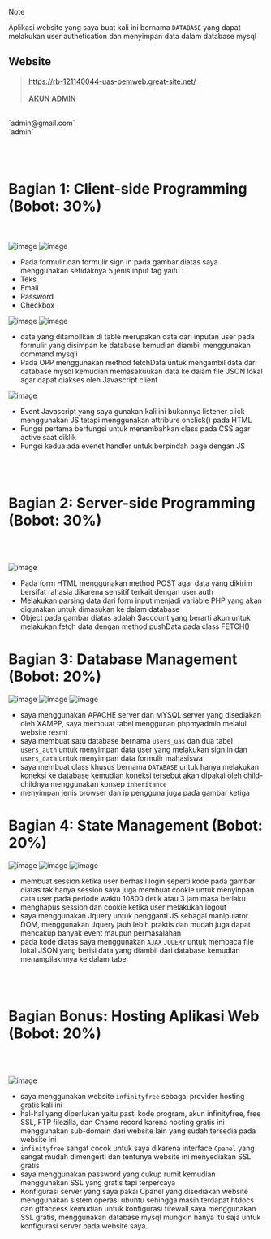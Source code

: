 > [!NOTE]
> Aplikasi website yang saya buat kali ini bernama `DATABASE` yang dapat melakukan user authetication dan menyimpan data dalam database mysql 


## Website

> https://rb-121140044-uas-pemweb.great-site.net/ 
<br><br>
  **AKUN ADMIN** <br>
<br>
`admin@gmail.com`  <br>
`admin` <br>

<br><br>
# Bagian 1: Client-side Programming (Bobot: 30%)
<br><br>
![image](https://github.com/1wikii/121140044-Ahmad-Dwiky-Zerro-Dixxon-UAS_pemweb/assets/92775985/dd534734-9a1e-41ea-9a58-ecd84c26aa13)
![image](https://github.com/1wikii/121140044-Ahmad-Dwiky-Zerro-Dixxon-UAS_pemweb/assets/92775985/c4bd62c1-82d0-498e-b45f-5164e47cef12)


*  Pada formulir dan formulir sign in pada gambar diatas saya menggunakan setidaknya 5 jenis input tag yaitu :
*  Teks
*  Email
*  Password
*  Checkbox


![image](https://github.com/1wikii/121140044-Ahmad-Dwiky-Zerro-Dixxon-UAS_pemweb/assets/92775985/3117f4d6-1d4c-4048-aca4-44e7f8bfe925)
![image](https://github.com/1wikii/121140044-Ahmad-Dwiky-Zerro-Dixxon-UAS_pemweb/assets/92775985/8995da8d-2518-497b-a2e6-c99897069362)


*  data yang ditampilkan di table merupakan data dari inputan user pada formulir yang disimpan ke database kemudian diambil menggunakan command mysqli
*  Pada OPP menggunakan method fetchData untuk mengambil data dari database mysql kemudian memasakuukan data ke dalam file JSON lokal agar dapat diakses oleh Javascript client

![image](https://github.com/1wikii/121140044-Ahmad-Dwiky-Zerro-Dixxon-UAS_pemweb/assets/92775985/d6902bf3-7ded-4fd4-9995-c85c63a6f0a2)

*  Event Javascript yang saya gunakan kali ini bukannya listener click menggunakan JS tetapi menggunakan attribure onclick() pada HTML
*  Fungsi pertama berfungsi untuk menambahkan class pada CSS agar active saat diklik
*  Fungsi kedua ada evenet handler untuk berpindah page dengan JS

<br><br>
# Bagian 2: Server-side Programming (Bobot: 30%)
<br><br>

![image](https://github.com/1wikii/121140044-Ahmad-Dwiky-Zerro-Dixxon-UAS_pemweb/assets/92775985/08af4d18-6eb7-410a-bd78-b41b7f8c7da6)

*  Pada form HTML menggunakan method POST agar data yang dikirim bersifat rahasia dikarena sensitif terkait dengan user auth
*  Melakukan parsing data dari form input menjadi variable PHP yang akan digunakan untuk dimasukan ke dalam database
*  Object pada gambar diatas adalah $account yang berarti akun untuk melakukan fetch data dengan method pushData pada class FETCH()


# Bagian 3: Database Management (Bobot: 20%)

![image](https://github.com/1wikii/121140044-Ahmad-Dwiky-Zerro-Dixxon-UAS_pemweb/assets/92775985/e8c85e71-b49c-4913-ae1f-5c91c5b904a4)
![image](https://github.com/1wikii/121140044-Ahmad-Dwiky-Zerro-Dixxon-UAS_pemweb/assets/92775985/5fd43c35-2646-4aad-b073-7560fadc6271)
![image](https://github.com/1wikii/121140044-Ahmad-Dwiky-Zerro-Dixxon-UAS_pemweb/assets/92775985/d0e659f4-2461-47bf-8ff9-6ee85bebde65)



*  saya menggunakan APACHE server dan MYSQL server yang disediakan oleh XAMPP, saya membuat tabel menggunan phpmyadmin melalui website resmi
*  saya membuat satu database bernama `users_uas` dan dua tabel `users_auth` untuk menyimpan data user yang melakukan sign in dan `users_data` untuk menyimpan data formulir mahasiswa
*  saya membuat class khusus bernama `DATABASE` untuk hanya melakukan koneksi ke database kemudian koneksi tersebut akan dipakai oleh child-childnya menggunakan konsep `inheritance`
*  menyimpan jenis browser dan ip pengguna juga pada gambar ketiga


# Bagian 4: State Management (Bobot: 20%)


![image](https://github.com/1wikii/121140044-Ahmad-Dwiky-Zerro-Dixxon-UAS_pemweb/assets/92775985/e0945646-4f46-4e1e-bf56-d948c821ffb6)
![image](https://github.com/1wikii/121140044-Ahmad-Dwiky-Zerro-Dixxon-UAS_pemweb/assets/92775985/a9d7e79e-faf2-4c77-9013-cf6d745b9d8a)
![image](https://github.com/1wikii/121140044-Ahmad-Dwiky-Zerro-Dixxon-UAS_pemweb/assets/92775985/c93f3e74-6491-4945-aa27-0781068beab0)



*  membuat session ketika user berhasil login seperti kode pada gambar diatas tak hanya session saya juga membuat cookie untuk menyinpan data user pada periode waktu 10800 detik atau 3 jam masa berlaku
*  menghapus session dan cookie ketika user melakukan logout
*  saya menggunakan Jquery untuk pengganti JS sebagai manipulator DOM, menggunakan Jquery jauh lebih praktis dan mudah juga dapat mencakup banyak event maupun permasalahan
*  pada kode diatas saya menggunakan `AJAX` `JQUERY` untuk membaca file lokal JSON yang berisi data yang diambil dari database kemudian menampilaknnya ke dalam tabel


<br><br>
# Bagian Bonus: Hosting Aplikasi Web (Bobot: 20%)
<br><br>

![image](https://github.com/1wikii/121140044-Ahmad-Dwiky-Zerro-Dixxon-UAS_pemweb/assets/92775985/38e7ceea-33a2-48ef-8be5-6ebe5dd102e2)


* saya menggunakan website  `infinityfree` sebagai provider hosting gratis kali ini
* hal-hal yang diperlukan yaitu pasti kode program, akun infinityfree, free SSL, FTP filezilla, dan Cname record karena hosting gratis ini menggunakan sub-domain dari website lain yang sudah tersedia pada website ini
*  `infinityfree` sangat cocok untuk saya dikarena interface `Cpanel` yang sangat mudah dimengerti dan tentunya website ini menyediakan SSL gratis
*  saya menggunakan password yang cukup rumit kemudian menggunakan SSL yang gratis tapi terpercaya
*  Konfigurasi server yang saya pakai Cpanel yang disediakan website menggunakan sistem operasi ubuntu sehingga masih terdapat htdocs dan gttaccess kemudian untuk konfigurasi firewall saya menggunakan SSL gratis, menggunakan database mysql mungkin hanya itu saja untuk konfigurasi server pada website saya.
